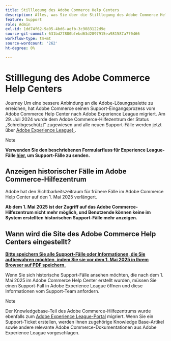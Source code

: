 ```yaml
---
title: Stilllegung des Adobe Commerce Help Centers
description: Alles, was Sie über die Stilllegung des Adobe Commerce Help Center-Standorts wissen müssen.
feature: Support
role: Admin
exl-id: 1dd74f62-9a05-4bd6-aefb-3c9083122d9e
source-git-commit: 631bd27880bfebd63d2897915ea981587a770466
workflow-type: tm+mt
source-wordcount: '262'
ht-degree: 0%

---
```


# Stilllegung des Adobe Commerce Help Centers

Journey Um eine bessere Anbindung an die Adobe-Lösungspalette zu erreichen, hat Adobe Commerce seinen Support-Eingangsprozess vom Adobe Commerce Help Center nach Adobe Experience League migriert.
Am 29. Juli 2024 wurde dem Adobe Commerce-Hilfezentrum der Status „Schreibgeschützt“ zugewiesen und alle neuen Support-Fälle werden jetzt über [Adobe Experience League&rbrace; ](https://experienceleague.adobe.com/de).

>[!NOTE]
>
>**Verwenden Sie den beschriebenen Formularfluss für Experience League-Fälle [hier](https://experienceleague.adobe.com/de/docs/commerce-knowledge-base/kb/help-center-guide/magento-help-center-user-guide?lang=en#what-is-experience-support), um Support-Fälle zu senden.**

## Anzeigen historischer Fälle im Adobe Commerce-Hilfezentrum

Adobe hat den Sichtbarkeitszeitraum für frühere Fälle im Adobe Commerce Help Center auf den 1. Mai 2025 verlängert.

**Ab dem 1. Mai 2025 ist der Zugriff auf das Adobe Commerce-Hilfezentrum nicht mehr möglich, und Benutzende können keine im System erstellten historischen Support-Fälle mehr anzeigen.**

## Wann wird die Site des Adobe Commerce Help Centers eingestellt?

**<u>Bitte speichern Sie alle Support-Fälle oder Informationen, die Sie aufbewahren möchten, indem Sie sie vor dem 1. Mai 2025 in Ihrem Browser auf PDF speichern.</u>**

Wenn Sie sich historische Support-Fälle ansehen möchten, die nach dem 1. Mai 2025 im Adobe Commerce Help Center erstellt wurden, müssen Sie einen Support-Fall in Adobe Experience League öffnen und diese Informationen vom Support-Team anfordern.

>[!NOTE]
>
>Der Knowledgebase-Teil des Adobe Commerce-Hilfezentrums wurde ebenfalls zum [Adobe Experience League-Portal](https://experienceleague.adobe.com/de) migriert. Wenn Sie ein Support-Ticket erstellen, werden Ihnen zugehörige Knowledge Base-Artikel sowie andere relevante Adobe Commerce-Dokumentationen aus Adobe Experience League vorgeschlagen.
